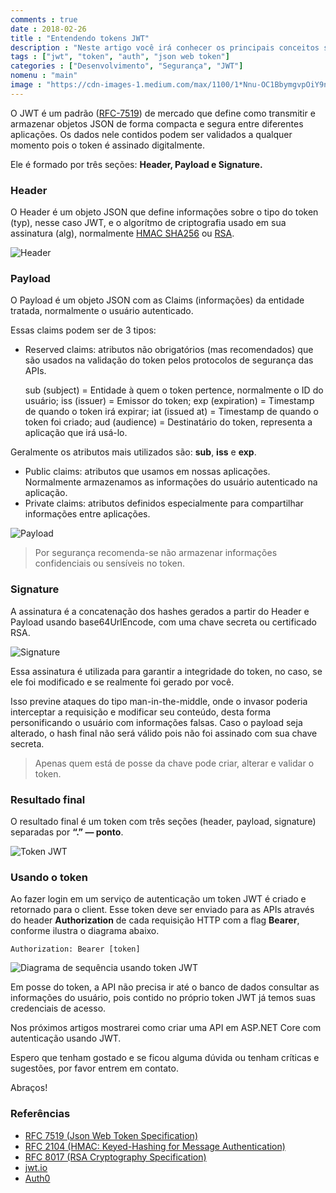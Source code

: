 ```yaml
---
comments : true
date : 2018-02-26
title : "Entendendo tokens JWT"
description : "Neste artigo você irá conhecer os principais conceitos sobre tokens JWT"
tags : ["jwt", "token", "auth", "json web token"]
categories : ["Desenvolvimento", "Segurança", "JWT"]
nomenu : "main"
image : "https://cdn-images-1.medium.com/max/1100/1*Nnu-OC1BbymgvpOiY9nvwg.png"
---
```


O JWT é um padrão ([RFC-7519](https://tools.ietf.org/html/rfc7519)) de mercado que define como transmitir e armazenar objetos JSON de forma compacta e segura entre diferentes aplicações. Os dados nele contidos podem ser validados a qualquer momento pois o token é assinado digitalmente.

Ele é formado por três seções: **Header, Payload e Signature.**

### Header

O Header é um objeto JSON que define informações sobre o tipo do token (typ), nesse caso JWT, e o algorítmo de criptografia usado em sua assinatura (alg), normalmente [HMAC SHA256](https://tools.ietf.org/html/rfc2104) ou [RSA](https://tools.ietf.org/html/rfc8017).

![Header](https://cdn-images-1.medium.com/max/2000/1*bg9ogD0bXgxm3SMbna3q6w.png)

### Payload

O Payload é um objeto JSON com as Claims (informações) da entidade tratada, normalmente o usuário autenticado.

Essas claims podem ser de 3 tipos:

* Reserved claims: atributos não obrigatórios (mas recomendados) que são usados na validação do token pelos protocolos de segurança das APIs.

    sub (subject) = Entidade à quem o token pertence, normalmente o ID do usuário;
    iss (issuer) = Emissor do token;
    exp (expiration) = Timestamp de quando o token irá expirar;
    iat (issued at) = Timestamp de quando o token foi criado;
    aud (audience) = Destinatário do token, representa a aplicação que irá usá-lo.

Geralmente os atributos mais utilizados são: **sub**, **iss** e **exp**.

* Public claims: atributos que usamos em nossas aplicações. Normalmente armazenamos as informações do usuário autenticado na aplicação.
* Private claims: atributos definidos especialmente para compartilhar informações entre aplicações.

![Payload](https://cdn-images-1.medium.com/max/2000/1*j-0kGUMjOWn-2CIRMEiW5w.png)

> Por segurança recomenda-se não armazenar informações confidenciais ou sensíveis no token.

### Signature

A assinatura é a concatenação dos hashes gerados a partir do Header e Payload usando base64UrlEncode, com uma chave secreta ou certificado RSA.

![Signature](https://cdn-images-1.medium.com/max/2000/1*UvT2usydAUK5OG4wnjFqog.png)

Essa assinatura é utilizada para garantir a integridade do token, no caso, se ele foi modificado e se realmente foi gerado por você.

Isso previne ataques do tipo man-in-the-middle, onde o invasor poderia interceptar a requisição e modificar seu conteúdo, desta forma personificando o usuário com informações falsas. Caso o payload seja alterado, o hash final não será válido pois não foi assinado com sua chave secreta.

> Apenas quem está de posse da chave pode criar, alterar e validar o token.

### Resultado final

O resultado final é um token com três seções (header, payload, signature) separadas por **“.” — ponto**.

![Token JWT](https://cdn-images-1.medium.com/max/2000/1*Z2Nm1VdEcHtO8tJ6599CQQ.png)

### Usando o token

Ao fazer login em um serviço de autenticação um token JWT é criado e retornado para o client. Esse token deve ser enviado para as APIs através do header **Authorization** de cada requisição HTTP com a flag **Bearer**, conforme ilustra o diagrama abaixo.

<code>Authorization: Bearer [token] </code>

![Diagrama de sequência usando token JWT](https://cdn-images-1.medium.com/max/2668/1*7T41R0dSLEzssIXPHpvimQ.png)

Em posse do token, a API não precisa ir até o banco de dados consultar as informações do usuário, pois contido no próprio token JWT já temos suas credenciais de acesso.

Nos próximos artigos mostrarei como criar uma API em ASP.NET Core com autenticação usando JWT.

Espero que tenham gostado e se ficou alguma dúvida ou tenham críticas e sugestões, por favor entrem em contato.

Abraços!

### Referências

* [RFC 7519 (Json Web Token Specification)](https://tools.ietf.org/html/rfc7519)
* [RFC 2104 (HMAC: Keyed-Hashing for Message Authentication)](https://tools.ietf.org/html/rfc2104)
* [RFC 8017 (RSA Cryptography Specification)](https://tools.ietf.org/html/rfc8017)
* [jwt.io](https://jwt.io)
* [Auth0](https://auth0.com/docs/jwt)